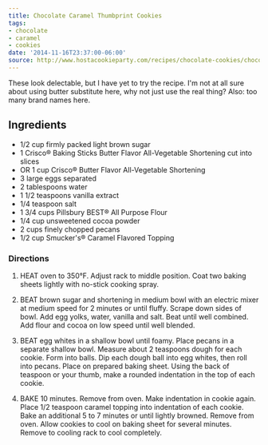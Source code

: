 ```yaml
---
title: Chocolate Caramel Thumbprint Cookies
tags:
- chocolate
- caramel
- cookies
date: '2014-11-16T23:37:00-06:00'
source: http://www.hostacookieparty.com/recipes/chocolate-cookies/chocolate-caramel-thumbprint-cookies
---
```

These look delectable, but I have yet to try the recipe. I'm not at
all sure about using butter substitute here, why not just use the real
thing? Also: too many brand names here.

## Ingredients

-  1/2 cup firmly packed light brown sugar
-  1 Crisco® Baking Sticks Butter Flavor All-Vegetable Shortening cut
   into slices
-  OR 1 cup Crisco® Butter Flavor All-Vegetable Shortening
-  3 large eggs separated
-  2 tablespoons water
-  1 1/2 teaspoons vanilla extract
-  1/4 teaspoon salt
-  1 3/4 cups Pillsbury BEST® All Purpose Flour
-  1/4 cup unsweetened cocoa powder
-  2 cups finely chopped pecans
-  1/2 cup Smucker's® Caramel Flavored Topping

### Directions

1.  HEAT oven to 350°F. Adjust rack to middle position. Coat two baking
    sheets lightly with no-stick cooking spray.

2.  BEAT brown sugar and shortening in medium bowl with an electric
    mixer at medium speed for 2 minutes or until fluffy. Scrape down
    sides of bowl. Add egg yolks, water, vanilla and salt. Beat until
    well combined. Add flour and cocoa on low speed until well blended.

3.  BEAT egg whites in a shallow bowl until foamy. Place pecans in a
    separate shallow bowl. Measure about 2 teaspoons dough for each
    cookie. Form into balls. Dip each dough ball into egg whites, then
    roll into pecans. Place on prepared baking sheet. Using the back of
    teaspoon or your thumb, make a rounded indentation in the top of
    each cookie.

4.  BAKE 10 minutes. Remove from oven. Make indentation in cookie again.
    Place 1/2 teaspoon caramel topping into indentation of each cookie.
    Bake an additional 5 to 7 minutes or until lightly browned. Remove
    from oven. Allow cookies to cool on baking sheet for several
    minutes. Remove to cooling rack to cool completely.

